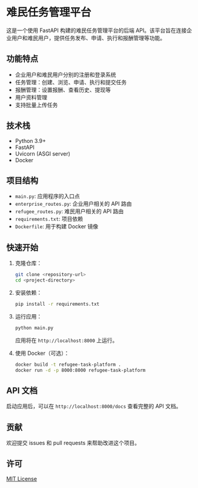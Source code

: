 # 难民任务管理平台

这是一个使用 FastAPI 构建的难民任务管理平台的后端 API。该平台旨在连接企业用户和难民用户，提供任务发布、申请、执行和报酬管理等功能。

## 功能特点

- 企业用户和难民用户分别的注册和登录系统
- 任务管理：创建、浏览、申请、执行和提交任务
- 报酬管理：设置报酬、查看历史、提现等
- 用户资料管理
- 支持批量上传任务

## 技术栈

- Python 3.9+
- FastAPI
- Uvicorn (ASGI server)
- Docker

## 项目结构

- `main.py`: 应用程序的入口点
- `enterprise_routes.py`: 企业用户相关的 API 路由
- `refugee_routes.py`: 难民用户相关的 API 路由
- `requirements.txt`: 项目依赖
- `Dockerfile`: 用于构建 Docker 镜像

## 快速开始

1. 克隆仓库：

   ```bash
   git clone <repository-url>
   cd <project-directory>
   ```

2. 安装依赖：

   ```bash
   pip install -r requirements.txt
   ```

3. 运行应用：

   ```bash
   python main.py
   ```

   应用将在 `http://localhost:8000` 上运行。

4. 使用 Docker（可选）：
   ```bash
   docker build -t refugee-task-platform .
   docker run -d -p 8000:8000 refugee-task-platform
   ```

## API 文档

启动应用后，可以在 `http://localhost:8000/docs` 查看完整的 API 文档。

## 贡献

欢迎提交 issues 和 pull requests 来帮助改进这个项目。

## 许可

[MIT License](LICENSE)
